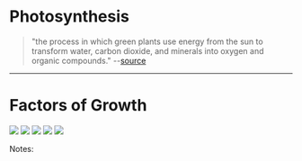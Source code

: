 # Photosynthesis
<!-- .slide: data-title="" data-state="Photosynthesis-title" data-background="./img/photosynthesis.jpg" -->

> "the process in which green plants use energy from the sun to transform water, carbon dioxide, and minerals into oxygen and organic compounds." --[source](http://www.webquest.hawaii.edu/kahihi/sciencedictionary/P/photosynthesis.php)

------

# Factors of Growth
<!-- .slide: data-title="" data-state="Photosynthesis" data-background="./img/photosynthesis.jpg" -->

<img class="Status Status--large Status--sun fragment" src="./svg/sun.svg" />
<img class="Status Status--large Status--soil fragment" src="./svg/soil.svg" />
<img class="Status Status--large Status--water fragment" src="./svg/water.svg" />
<img class="Status Status--large Status--wind fragment" src="./svg/wind.svg" />
<img class="Status Status--large Status--warning fragment" src="./svg/warning.svg" />

Notes:
